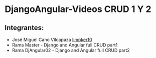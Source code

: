 # DjangoAngular-Videos CRUD 1 Y 2
## **Integrantes:**
 * José Miguel Cano Vilcapaza     [limpker10](https://github.com/limpker10)
 * Rama Master  - Django and Angular full CRUD part1
 * Rama DjAngular02    - Django and Angular full CRUD part2
